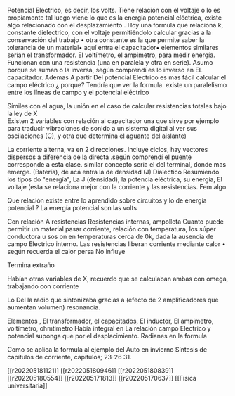 Potencial Electrico, es decir, los  volts. Tiene relación con el voltaje o lo es propiamente tal  luego viene lo que es la energía potencial eléctrica, existe algo relacionado con el desplazamiento . Hoy una formula que relaciona k, constante  dielectrico, con el voltaje  permitiéndolo calcular gracias a la conservación del trabajo • otra constante es la que permite saber la tolerancia de un material• aquí entra el capacitador• elementos similares serían el transformador. El voltímetro, el ampimetro, para medir energía. Funcionan con una resistencia (una en paralela y otra en serie). Asumo porque se suman o la inversa, según comprendí  es lo inverso en EL capacitador. Ademas A partir Del potencial Electrico es mas fácil calcular el campo eléctrico ¿ porque? Tendría que ver la formula. existe un paralelismo entre los líneas de campo y el potencial eléctrico 

Símiles con el agua, la unión en el caso de calcular resistencias totales bajo la ley de X   
Existen 2 variables con relación al capacitador una que sirve por ejemplo para traducir vibraciones de sonido a un sistema digital al ver sus oscilaciones (C), y otra que determina el aguante del aislante)

La corriente alterna, va en 2 direcciones. Incluye ciclos, hay vectores dispersos a diferencia de la directa .según comprendí el puente corresponde a esta clase. similar concepto seria el del terminal, donde mas emerge. (Batería), de acá entra la de densidad (J)
Dialéctico
Resumiendo los tipos do "energía", La J (densidad), la potencia eléctrica, su energía, El voltaje (esta se relaciona mejor con la corriente y las resistencias.  Fem algo


Que relación existe entre lo aprendido sobre circuitos y lo de energía potencial ? La energía potencial son las volts


Con relación A resistencias 
Resistencias internas, ampolleta
Cuanto puede permitir un material pasar corriente, relación con temperatura, los súper conductora u sos on en temperaturas cerca de 0k, dada la ausencia de campo Electrico interno. Las resistencias liberan corriente mediante calor • según recuerda el calor persa No influye

Termina extraño


Habían otras variables de X, recuerdo que se calculaban ambas con omega, trabajando con corriente

Lo Del la radio que sintonizaba gracias a (efecto de 2 amplificadores que aumentan volumen) resonancia.

Elementos , El transformador, el capacitados, El inductor, El ampimetro, voltímetro, ohmtimetro
Había integral en La relación campo Electrico y potencial suponga que por el desplacimiento. Radianes en la formula


Como se aplica la formula al ejemplo del Auto en invierno
Síntesis de capítulos de corriente, capítulos; 23-26 31.

[[r202205181121]]
[[r202205180946]]
[[r202205180839]]
[[r202205180554]]
[[r202205171813]]
[[r202205170637]]
[[Física universitaria]]
